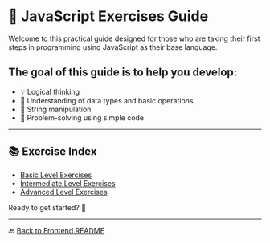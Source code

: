 # 🧠 JavaScript Exercises Guide

Welcome to this practical guide designed for those who are taking their first steps in programming using JavaScript as their base language.

## The goal of this guide is to help you develop:

- 💡 Logical thinking
- 🔢 Understanding of data types and basic operations
- 📄 String manipulation
- 🧮 Problem-solving using simple code

---

## 📚 Exercise Index

- [Basic Level Exercises](./doc/basic/README.md)
- [Intermediate Level Exercises](./doc/intermediate/README.md)
- [Advanced Level Exercises](./doc/advanced/README.md)

Ready to get started? 🚀

---

🔙 [Back to Frontend README](../README.md)
